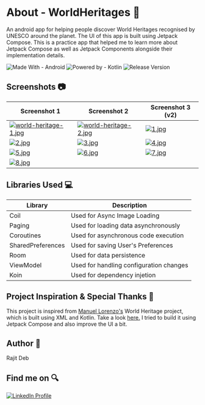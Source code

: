 # About - WorldHeritages 🌟
An android app for helping people discover W​orld Heritages​ recognised by UNESCO around the planet. The UI of this app is built using Jetpack Compose. This is a practice app that helped me to learn more about Jetpack Compose as well as Jetpack Components alongside their implementation details.

![Made With - Android](https://img.shields.io/badge/Made_With-Android-2ea44f?logo=android)
![Powered by - Kotlin](https://img.shields.io/badge/Powered_by-Kotlin-B322E9)
![Release Version](https://img.shields.io/badge/release-v1.0.0-blue)

## Screenshots 📷
| Screenshot 1 | Screenshot 2 | Screenshot 3 (v2)                                                                                              |
| ------------ | ------------ |----------------------------------------------------------------------------------------------------------------|
| [![world-heritage-1.jpg](https://i.postimg.cc/Fs4CtsKb/world-heritage-1.jpg)](https://postimg.cc/vD0tfyfD) | [![world-heritage-2.jpg](https://i.postimg.cc/TPzqrCLj/world-heritage-2.jpg)](https://postimg.cc/gwKZpyKr) | [![1.jpg](https://i.postimg.cc/sxtcybCV/1.jpg)](https://postimg.cc/zHFWFtfM) |
| [![2.jpg](https://i.postimg.cc/TP7NF71P/2.jpg)](https://postimg.cc/hJm0709F) | [![3.jpg](https://i.postimg.cc/JhfYRy3w/3.jpg)](https://postimg.cc/jWh4XSkv) | [![4.jpg](https://i.postimg.cc/jj0y5y1h/4.jpg)](https://postimg.cc/K1f1p3xK) |
| [![5.jpg](https://i.postimg.cc/mrpz9MXq/5.jpg)](https://postimg.cc/NyTjqyw7) | [![6.jpg](https://i.postimg.cc/sxLvLZG8/6.jpg)](https://postimg.cc/CnjhB5NH) | [![7.jpg](https://i.postimg.cc/yNvnJvvm/7.jpg)](https://postimg.cc/ns9qgY8r) |
| [![8.jpg](https://i.postimg.cc/k4C6mmxw/8.jpg)](https://postimg.cc/2qH8Qg9B) |

## Libraries Used 💻
| Library | Description |
| ------- | ----------- |
| Coil | Used for Async Image Loading |
| Paging | Used for loading data asynchronously |
| Coroutines | Used for asynchronous code execution |
| SharedPreferences | Used for saving User's Preferences |
| Room | Used for data persistence |
| ViewModel | Used for handling configuration changes |
| Koin | Used for dependency injetion |

## Project Inspiration & Special Thanks 💖
This project is inspired from <a href="https://github.com/noloman">Manuel Lorenzo's</a> World Heritage project, which is built using XML and Kotlin. Take a look <a href="https://github.com/noloman/WorldHeritages">here.</a> I tried to build it using Jetpack Compose and also improve the UI a bit.

## Author 🧑
Rajit Deb

## Find me on 🔍
[![LinkedIn Profile](https://img.shields.io/badge/LinkedIn-0077B5?style=for-the-badge&logo=linkedin&logoColor=white)](https://www.linkedin.com/in/imrajit/)
